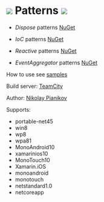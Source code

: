 # <img src="https://avatars0.githubusercontent.com/u/12184234?v=3&amp;s=200"/> Patterns <img src="http://win10nik.cloudapp.net/app/rest/builds/buildType:DevTeam_Patterns,branch:master/statusIcon"/>

* _Dispose_ patterns [NuGet](https://www.nuget.org/packages/DevTeam.Patterns.Dispose)

* _IoC_ patterns [NuGet](https://www.nuget.org/packages/DevTeam.Patterns.IoC)

* _Reactive_ patterns [NuGet](https://www.nuget.org/packages/DevTeam.Patterns.Reactive)

* _EventAggregator_ patterns [NuGet](https://www.nuget.org/packages/DevTeam.Patterns.EventAggregator)

How to use see [samples](https://github.com/DevTeam/patterns/tree/master/Samples)

Build server: [TeamCity](http://win10nik.cloudapp.net/project.html?projectId=DevTeam&tab=projectOverview)

Author: [Nikolay Pianikov](https://github.com/NikolayPianikov)

Supports: 
* portable-net45
* win8
* wp8
* wpa81
* MonoAndroid10
* xamarinios10
* MonoTouch10
* Xamarin.iOS
* monoandroid
* monotouch
* netstandard1.0
* netcoreapp
